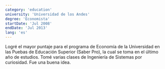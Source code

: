 ```yaml
---
category: 'education'
university: 'Universidad de los Andes'
degree: 'Economista'
startDate: 'Jul 2008'
endDate: 'Jul 2013'
lang: 'es'
---
```


Logré el mayor puntaje para el programa de Economía de la Universidad en las Puebas de Educación Superior (Saber Pro), la cual se toma en el último año de estudios. Tomé varias clases de Ingeniería de Sistemas por curiosidad. Fue una buena idea.